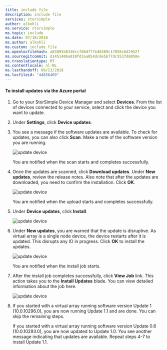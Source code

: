 ```yaml
---
title: include file
description: include file
services: storsimple
author: alkohli
ms.service: storsimple
ms.topic: include
ms.date: 07/18/2018
ms.author: alkohli
ms.custom: include file
ms.openlocfilehash: a83095b8330ccf08d777e48389c17058c6d29527
ms.sourcegitcommit: d1451406a010fd3aa854dc8e5b77dc5537d8050e
ms.translationtype: MT
ms.contentlocale: nl-NL
ms.lasthandoff: 09/13/2018
ms.locfileid: "44856409"
---
```

#### <a name="to-install-updates-via-the-azure-portal"></a>To install updates via the Azure portal

1. Go to your StorSimple Device Manager and select **Devices**. From the list of devices connected to your service, select and click the device you want to update.

2. Under **Settings**, click **Device updates**.  

3. You see a message if the software updates are available. To check for updates, you can also click **Scan**. Make a note of the software version you are running. 

    ![update device](../includes/media/storsimple-virtual-array-install-update-via-portal-11/azupdate3m1.png)

    You are notified when the scan starts and completes successfully.
 
4. Once the updates are scanned, click **Download updates**. Under **New updates**, review the release notes. Also note that after the updates are downloaded, you need to confirm the installation. Click **OK**.

    ![update device](../includes/media/storsimple-virtual-array-install-update-via-portal-11/azupdate6m.png)

    You are notified when the upload starts and completes successfully.

5. Under **Device updates**, click **Install**.

     ![update device](../includes/media/storsimple-virtual-array-install-update-via-portal-11/azupdate11m1.png)

6. Under **New updates**, you are warned that the update is disruptive. As virtual array is a single node device, the device restarts after it is updated. This disrupts any IO in progress. Click **OK** to install the updates.

    ![update device](../includes/media/storsimple-virtual-array-install-update-via-portal-11/azupdate12m.png)

    You are notified when the install job starts.

7.  After the install job completes successfully, click **View Job** link. This action takes you to the **Install Updates** blade. You can view detailed information about the job here. 

    ![update device](../includes/media/storsimple-virtual-array-install-update-via-portal-11/azupdate16m1.png)

8. If you started with a virtual array running software version Update 1 (10.0.10296.0), you are now running Update 1.1 and are done. You can skip the remaining steps. 

    If you started with a virtual array running software version Update 0.6 (10.0.10293.0), you are now updated to Update 1.0. You see another message indicating that updates are available. Repeat steps 4-7 to install Update 1.1.

    

